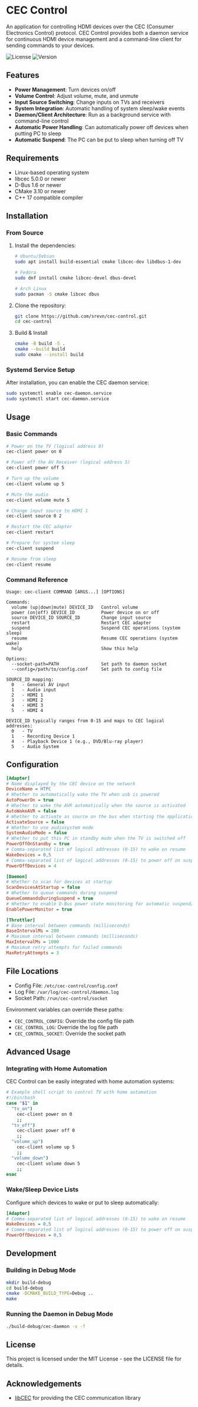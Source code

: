 # CEC Control

An application for controlling HDMI devices over the CEC (Consumer Electronics Control) protocol. CEC Control provides both a daemon service for continuous HDMI device management and a command-line client for sending commands to your devices.

![License](https://img.shields.io/badge/license-MIT-blue.svg)
![Version](https://img.shields.io/badge/version-1.0.0-green.svg)

## Features

- **Power Management**: Turn devices on/off
- **Volume Control**: Adjust volume, mute, and unmute
- **Input Source Switching**: Change inputs on TVs and receivers
- **System Integration**: Automatic handling of system sleep/wake events
- **Daemon/Client Architecture**: Run as a background service with command-line control
- **Automatic Power Handling**: Can automatically power off devices when putting PC to sleep
- **Automatic Suspend**: The PC can be put to sleep when turning off TV

## Requirements

- Linux-based operating system
- libcec 5.0.0 or newer
- D-Bus 1.6 or newer
- CMake 3.10 or newer
- C++ 17 compatible compiler

## Installation

### From Source

1. Install the dependencies:
   ```bash
   # Ubuntu/Debian
   sudo apt install build-essential cmake libcec-dev libdbus-1-dev
   
   # Fedora
   sudo dnf install cmake libcec-devel dbus-devel
   
   # Arch Linux
   sudo pacman -S cmake libcec dbus
   ```

2. Clone the repository:
   ```bash
   git clone https://github.com/srevn/cec-control.git
   cd cec-control
   ```

3. Build & Install
   ```bash
   cmake -B build -S .
   cmake --build build
   sudo cmake --install build
   ```

### Systemd Service Setup

After installation, you can enable the CEC daemon service:

```bash
sudo systemctl enable cec-daemon.service
sudo systemctl start cec-daemon.service
```

## Usage

### Basic Commands

```bash
# Power on the TV (logical address 0)
cec-client power on 0

# Power off the AV Receiver (logical address 5)
cec-client power off 5

# Turn up the volume
cec-client volume up 5

# Mute the audio
cec-client volume mute 5

# Change input source to HDMI 1
cec-client source 0 2

# Restart the CEC adapter
cec-client restart

# Prepare for system sleep
cec-client suspend

# Resume from sleep
cec-client resume
```

### Command Reference

```
Usage: cec-client COMMAND [ARGS...] [OPTIONS]

Commands:
  volume (up|down|mute) DEVICE_ID   Control volume
  power (on|off) DEVICE_ID          Power device on or off
  source DEVICE_ID SOURCE_ID        Change input source
  restart                           Restart CEC adapter
  suspend                           Suspend CEC operations (system sleep)
  resume                            Resume CEC operations (system wake)
  help                              Show this help

Options:
  --socket-path=PATH                Set path to daemon socket
  --config=/path/to/config.conf     Set path to config file

SOURCE_ID mapping:
  0   - General AV input
  1   - Audio input
  2   - HDMI 1
  3   - HDMI 2
  4   - HDMI 3
  5   - HDMI 4

DEVICE_ID typically ranges from 0-15 and maps to CEC logical addresses:
  0   - TV
  1   - Recording Device 1
  4   - Playback Device 1 (e.g., DVD/Blu-ray player)
  5   - Audio System
```

## Configuration

```ini
[Adapter]
# Name displayed by the CEC device on the network
DeviceName = HTPC
# Whether to automatically wake the TV when usb is powered
AutoPowerOn = true
# Whether to wake the AVR automatically when the source is activated
AutoWakeAVR = false
# Whether to activate as source on the bus when starting the application
ActivateSource = false
# Whether to use audiosystem mode
SystemAudioMode = false
# Whether to put this PC in standby mode when the TV is switched off
PowerOffOnStandby = true
# Comma-separated list of logical addresses (0-15) to wake on resume
WakeDevices = 0,5
# Comma-separated list of logical addresses (0-15) to power off on suspend
PowerOffDevices = 4

[Daemon]
# Whether to scan for devices at startup
ScanDevicesAtStartup = false
# Whether to queue commands during suspend
QueueCommandsDuringSuspend = true
# Whether to enable D-Bus power state monitoring for automatic suspend/resume handling
EnablePowerMonitor = true

[Throttler]
# Base interval between commands (milliseconds)
BaseIntervalMs = 200
# Maximum interval between commands (milliseconds)
MaxIntervalMs = 1000
# Maximum retry attempts for failed commands
MaxRetryAttempts = 3
```

## File Locations

- Config File: `/etc/cec-control/config.conf`
- Log File: `/var/log/cec-control/daemon.log`
- Socket Path: `/run/cec-control/socket`

Environment variables can override these paths:
- `CEC_CONTROL_CONFIG`: Override the config file path
- `CEC_CONTROL_LOG`: Override the log file path
- `CEC_CONTROL_SOCKET`: Override the socket path

## Advanced Usage

### Integrating with Home Automation

CEC Control can be easily integrated with home automation systems:

```bash
# Example shell script to control TV with home automation
#!/bin/bash
case "$1" in
  "tv_on")
    cec-client power on 0
    ;;
  "tv_off")
    cec-client power off 0
    ;;
  "volume_up")
    cec-client volume up 5
    ;;
  "volume_down")
    cec-client volume down 5
    ;;
esac
```

### Wake/Sleep Device Lists

Configure which devices to wake or put to sleep automatically:

```ini
[Adapter]
# Comma-separated list of logical addresses (0-15) to wake on resume
WakeDevices = 0,5
# Comma-separated list of logical addresses (0-15) to power off on suspend
PowerOffDevices = 0,5
```

## Development

### Building in Debug Mode

```bash
mkdir build-debug
cd build-debug
cmake -DCMAKE_BUILD_TYPE=Debug ..
make
```

### Running the Daemon in Debug Mode

```bash
./build-debug/cec-daemon -v -f
```

## License

This project is licensed under the MIT License - see the LICENSE file for details.

## Acknowledgements

- [libCEC](https://github.com/Pulse-Eight/libcec) for providing the CEC communication library
